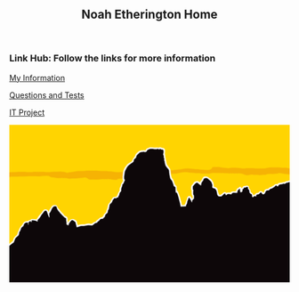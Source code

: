 <html>
<head>
<title>ITHome</title>
<meta charset="utf-8">
<meta name="viewport" content="width=device-width, initial-scale=1">
<style>
{
  box-sizing: border-box;
}

body {
  font-family: Arial, Helvetica, sans-serif;
}

header {
  background-color: gold;
  padding: 30px;
  text-align: center;
  font-size: 35px;
  color: black;
}



article {
  float: left;
  padding: 20px;
  width: 70%;
  background-color: white;
  height: 300px;
}


footer {
  background-color: Gold;
  padding: 10px;
  text-align: center;
  color: black;}


</style>
</head>
<body>

<header>
<h2>Noah Etherington Home</h2>
</header>

<section>

  
<article>
<h1>Link Hub: Follow the links for more information</h1>

<p>
<a href="https://noahj97.github.io/ITInformation/">My Information</a>
</p>

<p>
<a href="https://noahj97.github.io/ITQuestions/">Questions and Tests</a>
</p>

<p>
<a href="https://noahj97.github.io/ITProject/">IT Project</a>
</p>  



</article>
</section>



</body>
<img src="fed.jpg" alt="Page Footer">
</html>
